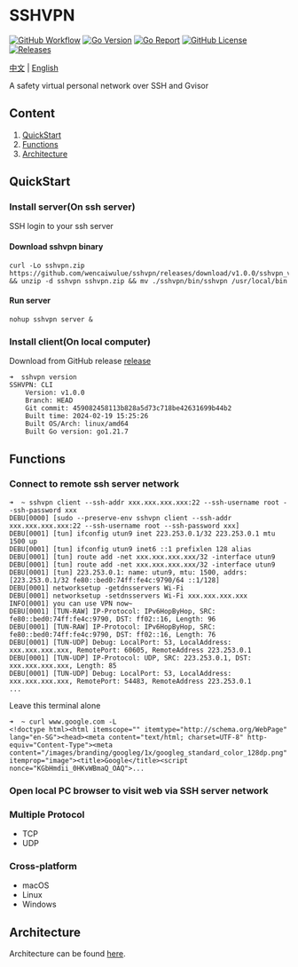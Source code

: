 # SSHVPN

[![GitHub Workflow][1]](https://github.com/wencaiwulue/sshvpn/actions)
[![Go Version][2]](https://github.com/wencaiwulue/sshvpn/blob/master/go.mod)
[![Go Report][3]](https://goreportcard.com/report/github.com/wencaiwulue/sshvpn)
[![GitHub License][4]](https://github.com/wencaiwulue/sshvpn/blob/main/LICENSE)
[![Releases][5]](https://github.com/wencaiwulue/sshvpn/releases)

[1]: https://img.shields.io/github/actions/workflow/status/wencaiwulue/sshvpn/release.yml?logo=github

[2]: https://img.shields.io/github/go-mod/go-version/wencaiwulue/sshvpn?logo=go

[3]: https://goreportcard.com/badge/github.com/wencaiwulue/sshvpn?style=flat

[4]: https://img.shields.io/github/license/wencaiwulue/sshvpn

[5]: https://img.shields.io/github/v/release/wencaiwulue/sshvpn?logo=smartthings

[中文](README_ZH.md) | [English](README.md)

A safety virtual personal network over SSH and Gvisor

## Content

1. [QuickStart](./README.md#quickstart)
2. [Functions](./README.md#functions)
3. [Architecture](./README.md#architecture)

## QuickStart

### Install server(On ssh server)

SSH login to your ssh server

#### Download sshvpn binary

```shell
curl -Lo sshvpn.zip https://github.com/wencaiwulue/sshvpn/releases/download/v1.0.0/sshvpn_v1.0.0_linux_amd64.zip && unzip -d sshvpn sshvpn.zip && mv ./sshvpn/bin/sshvpn /usr/local/bin
```

#### Run server

```shell
nohup sshvpn server &
```

### Install client(On local computer)

Download from GitHub release
[release](https://github.com/wencaiwulue/sshvpn/releases/latest)

```shell
➜  sshvpn version
SSHVPN: CLI
    Version: v1.0.0
    Branch: HEAD
    Git commit: 459082458113b828a5d73c718be42631699b44b2
    Built time: 2024-02-19 15:25:26
    Built OS/Arch: linux/amd64
    Built Go version: go1.21.7
```

## Functions

### Connect to remote ssh server network

```shell
➜  ~ sshvpn client --ssh-addr xxx.xxx.xxx.xxx:22 --ssh-username root --ssh-password xxx
DEBU[0000] [sudo --preserve-env sshvpn client --ssh-addr xxx.xxx.xxx.xxx:22 --ssh-username root --ssh-password xxx]
DEBU[0001] [tun] ifconfig utun9 inet 223.253.0.1/32 223.253.0.1 mtu 1500 up
DEBU[0001] [tun] ifconfig utun9 inet6 ::1 prefixlen 128 alias
DEBU[0001] [tun] route add -net xxx.xxx.xxx.xxx/32 -interface utun9
DEBU[0001] [tun] route add -net xxx.xxx.xxx.xxx/32 -interface utun9
DEBU[0001] [tun] 223.253.0.1: name: utun9, mtu: 1500, addrs: [223.253.0.1/32 fe80::bed0:74ff:fe4c:9790/64 ::1/128]
DEBU[0001] networksetup -getdnsservers Wi-Fi
DEBU[0001] networksetup -setdnsservers Wi-Fi xxx.xxx.xxx.xxx
INFO[0001] you can use VPN now~
DEBU[0001] [TUN-RAW] IP-Protocol: IPv6HopByHop, SRC: fe80::bed0:74ff:fe4c:9790, DST: ff02::16, Length: 96
DEBU[0001] [TUN-RAW] IP-Protocol: IPv6HopByHop, SRC: fe80::bed0:74ff:fe4c:9790, DST: ff02::16, Length: 76
DEBU[0001] [TUN-UDP] Debug: LocalPort: 53, LocalAddress: xxx.xxx.xxx.xxx, RemotePort: 60605, RemoteAddress 223.253.0.1
DEBU[0001] [TUN-UDP] IP-Protocol: UDP, SRC: 223.253.0.1, DST: xxx.xxx.xxx.xxx, Length: 85
DEBU[0001] [TUN-UDP] Debug: LocalPort: 53, LocalAddress: xxx.xxx.xxx.xxx, RemotePort: 54483, RemoteAddress 223.253.0.1
...
```

Leave this terminal alone

```shell
➜  ~ curl www.google.com -L
<!doctype html><html itemscope="" itemtype="http://schema.org/WebPage" lang="en-SG"><head><meta content="text/html; charset=UTF-8" http-equiv="Content-Type"><meta content="/images/branding/googleg/1x/googleg_standard_color_128dp.png" itemprop="image"><title>Google</title><script nonce="KGbHmdii_0HKvWBmaQ_OAQ">...
```

### Open local PC browser to visit web via SSH server network

### Multiple Protocol

- TCP
- UDP

### Cross-platform

- macOS
- Linux
- Windows

## Architecture

Architecture can be found [here](/docs/en/Architecture.md).